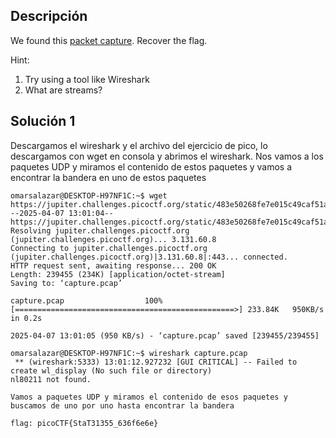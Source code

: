 ## Descripción 
We found this [packet capture](https://jupiter.challenges.picoctf.org/static/483e50268fe7e015c49caf51a69063d0/capture.pcap). Recover the flag.

Hint:
1. Try using a tool like Wireshark
2. What are streams?
## Solución 1

Descargamos el wireshark y el archivo del ejercicio de pico, lo descargamos con wget en consola y abrimos el wireshark. Nos vamos a los paquetes UDP y miramos el contenido de estos paquetes y vamos a encontrar la bandera en uno de estos paquetes

```
omarsalazar@DESKTOP-H97NF1C:~$ wget https://jupiter.challenges.picoctf.org/static/483e50268fe7e015c49caf51a69063d0/capture.pcap
--2025-04-07 13:01:04--  https://jupiter.challenges.picoctf.org/static/483e50268fe7e015c49caf51a69063d0/capture.pcap
Resolving jupiter.challenges.picoctf.org (jupiter.challenges.picoctf.org)... 3.131.60.8
Connecting to jupiter.challenges.picoctf.org (jupiter.challenges.picoctf.org)|3.131.60.8|:443... connected.
HTTP request sent, awaiting response... 200 OK
Length: 239455 (234K) [application/octet-stream]
Saving to: ‘capture.pcap’

capture.pcap                  100%[=================================================>] 233.84K   950KB/s    in 0.2s

2025-04-07 13:01:05 (950 KB/s) - ‘capture.pcap’ saved [239455/239455]

omarsalazar@DESKTOP-H97NF1C:~$ wireshark capture.pcap
 ** (wireshark:5333) 13:01:12.927232 [GUI CRITICAL] -- Failed to create wl_display (No such file or directory)
nl80211 not found.

Vamos a paquetes UDP y miramos el contenido de esos paquetes y buscamos de uno por uno hasta encontrar la bandera

flag: picoCTF{StaT31355_636f6e6e}
```
